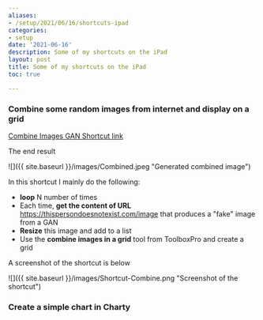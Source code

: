 ```yaml
---
aliases:
- /setup/2021/06/16/shortcuts-ipad
categories:
- setup
date: '2021-06-16'
description: Some of my shortcuts on the iPad
layout: post
title: Some of my shortcuts on the iPad
toc: true

---
```


### Combine some random images from internet and display on a grid

[Combine Images GAN Shortcut link](https://www.icloud.com/shortcuts/9706f1ae082a46ac9e9c259bba614487)

The end result

![]({{ site.baseurl }}/images/Combined.jpeg "Generated combined image")

In this shortcut I mainly do the following:
- **loop** N number of times
- Each time, **get the content of URL** https://thispersondoesnotexist.com/image that produces a "fake" image from a GAN
- **Resize** this image and add to a list
- Use the **combine images in a grid** tool from ToolboxPro and create a grid

A screenshot of the shortcut is below

 ![]({{ site.baseurl }}/images/Shortcut-Combine.png "Screenshot of the shortcut")


### Create a simple chart in Charty






 
 
